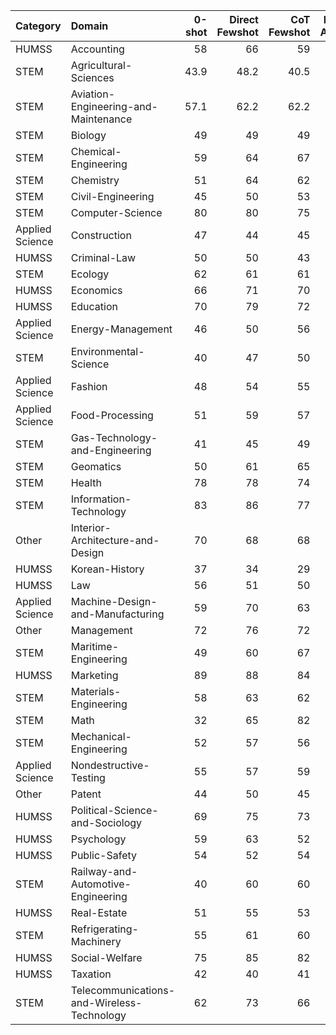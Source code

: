 | Category        | Domain                                     |   0-shot |   Direct Fewshot |   CoT Fewshot |   Domain Average |
|:----------------|:-------------------------------------------|---------:|-----------------:|--------------:|-----------------:|
| HUMSS           | Accounting                                 |     58   |             66   |          59   |             61   |
| STEM            | Agricultural-Sciences                      |     43.9 |             48.2 |          40.5 |             44.2 |
| STEM            | Aviation-Engineering-and-Maintenance       |     57.1 |             62.2 |          62.2 |             60.5 |
| STEM            | Biology                                    |     49   |             49   |          49   |             49   |
| STEM            | Chemical-Engineering                       |     59   |             64   |          67   |             63.3 |
| STEM            | Chemistry                                  |     51   |             64   |          62   |             59   |
| STEM            | Civil-Engineering                          |     45   |             50   |          53   |             49.3 |
| STEM            | Computer-Science                           |     80   |             80   |          75   |             78.3 |
| Applied Science | Construction                               |     47   |             44   |          45   |             45.3 |
| HUMSS           | Criminal-Law                               |     50   |             50   |          43   |             47.7 |
| STEM            | Ecology                                    |     62   |             61   |          61   |             61.3 |
| HUMSS           | Economics                                  |     66   |             71   |          70   |             69   |
| HUMSS           | Education                                  |     70   |             79   |          72   |             73.7 |
| Applied Science | Energy-Management                          |     46   |             50   |          56   |             50.7 |
| STEM            | Environmental-Science                      |     40   |             47   |          50   |             45.7 |
| Applied Science | Fashion                                    |     48   |             54   |          55   |             52.3 |
| Applied Science | Food-Processing                            |     51   |             59   |          57   |             55.7 |
| STEM            | Gas-Technology-and-Engineering             |     41   |             45   |          49   |             45   |
| STEM            | Geomatics                                  |     50   |             61   |          65   |             58.7 |
| STEM            | Health                                     |     78   |             78   |          74   |             76.7 |
| STEM            | Information-Technology                     |     83   |             86   |          77   |             82   |
| Other           | Interior-Architecture-and-Design           |     70   |             68   |          68   |             68.7 |
| HUMSS           | Korean-History                             |     37   |             34   |          29   |             33.3 |
| HUMSS           | Law                                        |     56   |             51   |          50   |             52.3 |
| Applied Science | Machine-Design-and-Manufacturing           |     59   |             70   |          63   |             64   |
| Other           | Management                                 |     72   |             76   |          72   |             73.3 |
| STEM            | Maritime-Engineering                       |     49   |             60   |          67   |             58.7 |
| HUMSS           | Marketing                                  |     89   |             88   |          84   |             87   |
| STEM            | Materials-Engineering                      |     58   |             63   |          62   |             61   |
| STEM            | Math                                       |     32   |             65   |          82   |             59.7 |
| STEM            | Mechanical-Engineering                     |     52   |             57   |          56   |             55   |
| Applied Science | Nondestructive-Testing                     |     55   |             57   |          59   |             57   |
| Other           | Patent                                     |     44   |             50   |          45   |             46.3 |
| HUMSS           | Political-Science-and-Sociology            |     69   |             75   |          73   |             72.3 |
| HUMSS           | Psychology                                 |     59   |             63   |          52   |             58   |
| HUMSS           | Public-Safety                              |     54   |             52   |          54   |             53.3 |
| STEM            | Railway-and-Automotive-Engineering         |     40   |             60   |          60   |             53.3 |
| HUMSS           | Real-Estate                                |     51   |             55   |          53   |             53   |
| STEM            | Refrigerating-Machinery                    |     55   |             61   |          60   |             58.7 |
| HUMSS           | Social-Welfare                             |     75   |             85   |          82   |             80.7 |
| HUMSS           | Taxation                                   |     42   |             40   |          41   |             41   |
| STEM            | Telecommunications-and-Wireless-Technology |     62   |             73   |          66   |             67   |
